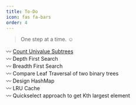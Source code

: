 ```yaml
---
title: To-Do
icon: fas fa-bars
order: 4
---
```


> One step at a time. :relaxed:

:wavy_dash: [Count Univalue Subtrees](https://leetcode.com/explore/learn/card/data-structure-tree/17/solve-problems-recursively/538/)  
:wavy_dash: Depth First Search  
:wavy_dash: Breadth First Search  
:wavy_dash: Compare Leaf Traversal of two binary trees  
:wavy_dash: Design HashMap  
:wavy_dash: LRU Cache  
:wavy_dash: Quickselect approach to get Kth largest element  
